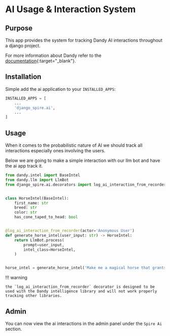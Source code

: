 # AI Usage & Interaction System

## Purpose

This app provides the system for tracking Dandy AI interactions throughout a django project.

For more information about Dandy refer to the [documentation](https://dandy.stratusadv.com/){:target="_blank"}.

## Installation

Simple add the ai application to your `INSTALLED_APPS`:

```python
INSTALLED_APPS = [
    ...
    'django_spire.ai',
    ...
]
```

## Usage

When it comes to the probabilistic nature of AI we should track all interactions especially ones involving the users.

Below we are going to make a simple interaction with our llm bot and have the ai app track it.

```python
from dandy.intel import BaseIntel
from dandy.llm import LlmBot
from django_spire.ai.decorators import log_ai_interaction_from_recorder


class HorseIntel(BaseIntel):
    first_name: str
    breed: str
    color: str
    has_cone_taped_to_head: bool


@log_ai_interaction_from_recorder(actor='Anonymous User')
def generate_horse_intel(user_input: str) -> HorseIntel:
    return LlmBot.process(
        prompt=user_input,
        intel_class=HorseIntel,
    )


horse_intel = generate_horse_intel('Make me a magical horse that grants wishes!')
```

!!! warning

    the `log_ai_interaction_from_recorder` decorator is designed to be used with the Dandy intelligence library and will not work properly tracking other libraries.

## Admin

You can now view the ai interactions in the admin panel under the `Spire Ai` section.